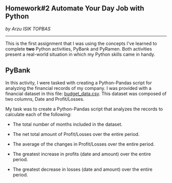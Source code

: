## Homework#2 Automate Your Day Job with Python

 *by Arzu ISIK TOPBAS* 
 
---
This is the first assignment that I was using the concepts I've learned to complete **two** Python activities, PyBank and PyRamen. 
Both activities present a real-world situation in which my Python skills came in handy. 


## PyBank

In this activity, I were tasked with creating a Python-Pandas script for analyzing the financial records of my company. I was provided with a financial dataset in this file: [budget_data.csv](PyBank/budget_data.csv). This dataset was composed of two columns, Date and Profit/Losses. 

My task was to create a Python-Pandas script that analyzes the records to calculate each of the following:

* The total number of months included in the dataset.

* The net total amount of Profit/Losses over the entire period.

* The average of the changes in Profit/Losses over the entire period.

* The greatest increase in profits (date and amount) over the entire period.

* The greatest decrease in losses (date and amount) over the entire period.
